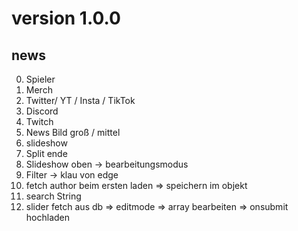 # version 1.0.0

## news

0. Spieler
1. Merch
2. Twitter/ YT / Insta / TikTok
3. Discord
4. Twitch
5. News Bild groß / mittel
6. slideshow
7. Split ende
8. Slideshow oben -> bearbeitungsmodus
9. Filter -> klau von edge
10. fetch author beim ersten laden => speichern im objekt
11. search String
12. slider fetch aus db => editmode => array bearbeiten => onsubmit hochladen